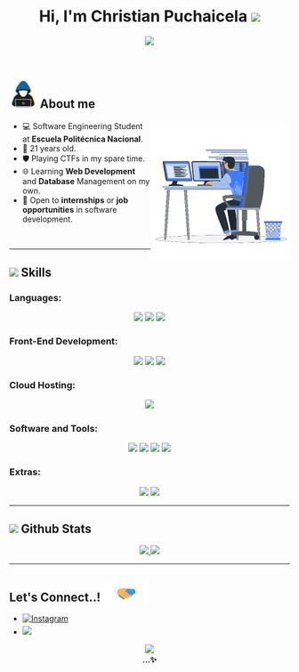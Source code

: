 <h1 align="center"><b>Hi, I'm Christian Puchaicela</b> <img src="https://media.giphy.com/media/hvRJCLFzcasrR4ia7z/giphy.gif" width="35"></h1>

<!-- Typing Animation -->
<p align="center">
  <a href="https://github.com/DenverCoder1/readme-typing-svg">
    <img src="https://readme-typing-svg.herokuapp.com?font=Time+New+Roman&color=cyan&size=25&center=true&vCenter=true&width=600&height=100&lines=Student+at+Escuela+Politécnica+Nacional;Self-taught+Front-End+Developer;Software+Engineering+Student;CTF+Enthusiast;Active+Learner+%26+Researcher;Love+to+learn+new+things+%F0%9F%A4%97">
  </a>
</p>

<br>

## <picture><img src="https://github.com/0xAbdulKhalid/0xAbdulKhalid/raw/main/assets/mdImages/about_me.gif" width="50px"></picture> **About me**

<picture>
  <img align="right" src="https://github.com/0xAbdulKhalid/0xAbdulKhalid/raw/main/assets/mdImages/Right_Side.gif" width="250px">
</picture>

- 💻 Software Engineering Student at **Escuela Politécnica Nacional**.
- 🎂 21 years old.
- 🛡️ Playing CTFs in my spare time.
- 🌐 Learning **Web Development** and **Database** Management on my own.
- 👀 Open to **internships** or **job opportunities** in software development.

<br>

---

## <img src="https://media2.giphy.com/media/QssGEmpkyEOhBCb7e1/giphy.gif?cid=ecf05e47a0n3gi1bfqntqmob8g9aid1oyj2wr3ds3mg700bl&rid=giphy.gif" width="25"> **Skills**

### **Languages:**

<p align="center">
  <img src="https://img.shields.io/badge/C-%232370ED.svg?style=for-the-badge&logo=c&logoColor=white" />
  <img src="https://img.shields.io/badge/C++-%2300599C.svg?style=for-the-badge&logo=c%2B%2B&logoColor=white" />
  <img src="https://img.shields.io/badge/Python-%2314354C.svg?style=for-the-badge&logo=python&logoColor=white" />
</p>

### **Front-End Development:**

<p align="center">
  <img src="https://img.shields.io/badge/HTML5-%23E34F26.svg?style=for-the-badge&logo=html5&logoColor=white" />
  <img src="https://img.shields.io/badge/CSS3-%231572B6.svg?style=for-the-badge&logo=css3&logoColor=white" />
  <img src="https://img.shields.io/badge/JavaScript-%23F7DF1E.svg?style=for-the-badge&logo=javascript&logoColor=black" />
</p>

### **Cloud Hosting:**

<p align="center">
  <img src="https://img.shields.io/badge/GitHub%20Pages-%23327FC7.svg?style=for-the-badge&logo=github&logoColor=white" />
</p>

### **Software and Tools:**

<p align="center">
  <img src="https://img.shields.io/badge/Git-%23F05033.svg?style=for-the-badge&logo=git&logoColor=white" />
  <img src="https://img.shields.io/badge/GitHub-%23121011.svg?style=for-the-badge&logo=github&logoColor=white" />
  <img src="https://img.shields.io/badge/VS%20Code-0078d7.svg?style=for-the-badge&logo=visual-studio-code&logoColor=white" />
  <img src="https://img.shields.io/badge/Linux-FCC624?style=for-the-badge&logo=linux&logoColor=black" />
</p>

### **Extras:**

<p align="center">
  <img src="https://img.shields.io/badge/Terminal-%23054020?style=for-the-badge&logo=gnu-bash&logoColor=white" />
  <img src="https://img.shields.io/badge/Markdown-%23000000.svg?style=for-the-badge&logo=markdown&logoColor=white" />
</p>

---

## <img src="https://media.giphy.com/media/iY8CRBdQXODJSCERIr/giphy.gif" width="35"> **Github Stats**

<div align="center">
  <a href="https://github.com/0xabdulkhalid/">
    <img src="https://github-readme-stats.vercel.app/api?username=0xabdulkhalid&include_all_commits=true&count_private=true&show_icons=true&line_height=20&title_color=7A7ADB&icon_color=2234AE&text_color=D3D3D3&bg_color=0,000000,130F40" width="450" />
    <img src="https://github-readme-stats.vercel.app/api/top-langs?username=0xabdulkhalid&show_icons=true&locale=en&layout=compact&line_height=20&title_color=7A7ADB&icon_color=2234AE&text_color=D3D3D3&bg_color=0,000000,130F40" width="375" />
  </a>
</div>

---

## <b>Let's Connect..!</b> <img src="https://github.com/0xAbdulKhalid/0xAbdulKhalid/raw/main/assets/mdImages/handshake.gif" width="80">

<ul>
  <li>
  <a href="https://www.instagram.com/_buuhhu/" target="_blank">
    <img src="https://user-images.githubusercontent.com/88904952/234981169-2dd1e58f-4b7e-468c-8213-034ba62156c3.png" alt="Instagram" style="margin-bottom: 5px;" width="30px" />
  </a>
  </li>
  <li>
    <a href="mailto:christian.puchaicela0@gmail.com">
      <img src="https://img.shields.io/badge/gmail-Contact_Christian.svg?style=for-the-badge&logo=gmail&logoColor=white" />
    </a>
  </li>
</ul>

<div align="center">
  <img src="https://user-images.githubusercontent.com/73097560/115834477-dbab4500-a447-11eb-908a-139a6edaec5c.gif">
</div>

<div align="center">
  <b>...✨</b>
</div>

